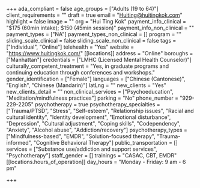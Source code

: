 +++
ada_compliant = false
age_groups = ["Adults (19 to 64)"]
client_requirements = ""
draft = true
email = "Huiting@huitingkok.com"
highlight = false
image = ""
org = "Hui Ting Kok"
payment_info_clinical = "$175 (60min intake); $150 (45min session)"
payment_info_non_clinical = ""
payment_types = ["NA"]
payment_types_non_clinical = []
program = ""
sliding_scale_clinical = false
sliding_scale_non_clinical = false
tags = ["Individual", "Online"]
telehealth = "Yes"
website = "https://www.huitingkok.com/"
[[locations]]
address = "Online"
boroughs = ["Manhattan"]
credentials = ["LMHC (Licensed Mental Health Counselor)"]
culturally_competent_treatment = "Yes, in graduate programs and continuing education through conferences and workshops."
gender_identification = ["Female"]
languages = ["Chinese (Cantonese)", "English", "Chinese (Mandarin)"]
latLng = ""
new_clients = "Yes"
new_clients_detail = ""
non_clinical_services = ["Psychoeducation", "Meditation/mindfulness practices"]
parking = "No"
phone_number = "929-229-2205"
psychotherapy = true
psychotherapy_specialties = ["Trauma/PTSD", "Stress", "Self-esteem", "Relationship issues", "Racial and cultural identity", "Identity development", "Emotional disturbance", "Depression", "Cultural adjustment", "Coping skills", "Codependency", "Anxiety", "Alcohol abuse", "Addiction/recovery"]
psychotherapy_types = ["Mindfulness-based", "EMDR", "Solution-focused therapy", "Trauma-informed", "Cognitive Behavioral Therapy"]
public_transportation = []
services = ["Substance use/addiction and support services", "Psychotherapy"]
staff_gender = []
trainings = "CASAC, CBT, EMDR"
[[locations.hours_of_operation]]
day_hours = "Monday - Friday: 9 am - 6 pm"

+++
